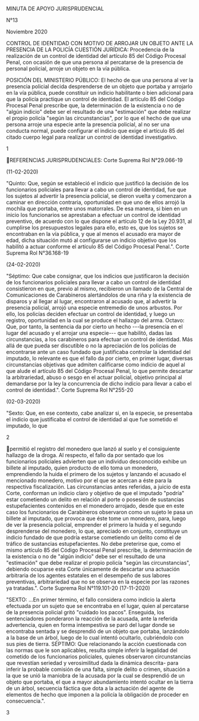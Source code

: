 MINUTA DE APOYO JURISPRUDENCIAL

N°13

Noviembre 2020

CONTROL DE IDENTIDAD CON MOTIVO DE ARROJAR UN OBJETO ANTE LA PRESENCIA
DE LA POLICÍA CUESTIÓN JURÍDICA: Procedencia de la realización de un
control de identidad del artículo 85 del Código Procesal Penal, con
ocasión de que una persona al percatarse de la presencia de personal
policial, arroje un objeto en la vía pública.

POSICIÓN DEL MINISTERIO PÚBLICO: El hecho de que una persona al ver la
presencia policial decida desprenderse de un objeto que portaba y
arrojarlo en la vía pública, puede constituir un indicio habilitante o
bien adicional para que la policía practique un control de identidad. El
artículo 85 del Código Procesal Penal prescribe que, la determinación de
la existencia o no de "algún indicio" debe ser el resultado de una
"estimación" que debe realizar el propio policía "según las
circunstancias", por lo que el hecho de que una persona arroje una
especie ante la presencia policial, al no ser una conducta normal, puede
configurar el indicio que exige el artículo 85 del citado cuerpo legal
para realizar un control de identidad investigativo.

1

REFERENCIAS JURISPRUDENCIALES: Corte Suprema Rol N°29.066-19

(11-02-2020)

"Quinto: Que, según se estableció el indicio que justificó la decisión
de los funcionarios policiales para llevar a cabo un control de
identidad, fue que los sujetos al advertir la presencia policial, se
dieron vuelta y comenzaron a caminar en dirección contraria, oportunidad
en que uno de ellos arrojó la mochila que portaba, entre unos
matorrales. De esa manera, si bien en un inicio los funcionarios se
aprestaban a efectuar un control de identidad preventivo, de acuerdo con
lo que dispone el artículo 12 de la Ley 20.931, al cumplirse los
presupuestos legales para ello, esto es, que los sujetos se encontraban
en la vía pública, y que al menos el acusado era mayor de edad, dicha
situación mutó al configurarse un indicio objetivo que los habilitó a
actuar conforme el artículo 85 del Código Procesal Penal.". Corte
Suprema Rol N°36.168-19

(24-02-2020)

"Séptimo: Que cabe consignar, que los indicios que justificaron la
decisión de los funcionarios policiales para llevar a cabo un control de
identidad consistieron en que, previo al mismo, recibieron un llamado de
la Central de Comunicaciones de Carabineros alertándolos de una riña y
la existencia de disparos y al llegar al lugar, encontraron al acusado
que, al advertir la presencia policial, arrojó una especie entremedio de
unos arbustos. Por ello, los policías deciden efectuar un control de
identidad, y luego un registro, oportunidad en la cual se produce el
hallazgo del arma. Octavo: Que, por tanto, la sentencia da por cierto un
hecho ---la presencia en el lugar del acusado y el arrojar una
especie--- que habilitó, dadas las circunstancias, a los carabineros
para efectuar un control de identidad. Más allá de que pueda ser
discutible o no la apreciación de los policías de encontrarse ante un
caso fundado que justificaba controlar la identidad del imputado, lo
relevante es que el fallo da por cierto, en primer lugar, diversas
circunstancias objetivas que admiten calificarse como indicio de aquel
al que alude el artículo 85 del Código Procesal Penal, lo que permite
descartar la arbitrariedad, abuso o sesgo en el actuar policial,
objetivo principal al demandarse por la ley la concurrencia de dicho
indicio para llevar a cabo el control de identidad.". Corte Suprema Rol
N°255-20

(02-03-2020)

"Sexto: Que, en ese contexto, cabe analizar si, en la especie, se
presentaba el indicio que justificaba el control de identidad al que fue
sometido el imputado, lo que

2

permitió el registro del monedero que lanzó al suelo y el consiguiente
hallazgo de la droga. Al respecto, el fallo da por sentado que los
funcionarios policiales advierten que un individuo desconocido exhibe un
billete al imputado, quien producto de ello toma un monedero,
emprendiendo la huida el primero de los sujetos y lanzando el acusado el
mencionado monedero, motivo por el que se acercan a éste para la
respectiva fiscalización. Las circunstancias antes referidas, a juicio
de esta Corte, conforman un indicio claro y objetivo de que el imputado
"podría" estar cometiendo un delito en relación al porte o posesión de
sustancias estupefacientes contenidos en el monedero arrojado, desde que
en este caso los funcionarios de Carabineros observaron como un sujeto
le pasa un billete al imputado, que provoca que éste tome un monedero,
para, luego de ver la presencia policial, emprender el primero la huida
y el segundo desprenderse del monedero, lo que, apreciado en conjunto,
constituye un indicio fundado de que podría estarse cometiendo un delito
como el de tráfico de sustancias estupefacientes. No debe preterirse
que, como el mismo artículo 85 del Código Procesal Penal prescribe, la
determinación de la existencia o no de "algún indicio" debe ser el
resultado de una "estimación" que debe realizar el propio policía "según
las circunstancias", debiendo ocuparse esta Corte únicamente de
descartar una actuación arbitraria de los agentes estatales en el
desempeño de sus labores preventivas, arbitrariedad que no se observa en
la especie por las razones ya tratadas.". Corte Suprema Rol N°119.101-20
(17-11-2020)

"SEXTO: ...En primer término, el fallo considera como indicio la alerta
efectuada por un sujeto que se encontraba en el lugar, quien al
percatarse de la presencia policial gritó "cuidado los pacos".
Enseguida, los sentenciadores ponderaron la reacción de la acusada, ante
la referida advertencia, quien en forma intempestiva se paró del lugar
donde se encontraba sentada y se desprendió de un objeto que portaba,
lanzándolo a la base de un árbol, luego de lo cual intentó ocultarlo,
cubriéndolo con sus pies de tierra. SÉPTIMO: Que relacionando la acción
cuestionada con las normas que le son aplicables, resulta simple inferir
la legalidad del cometido de los funcionarios policiales, quienes
observaron circunstancias que revestían seriedad y verosimilitud dada la
dinámica descrita- para inferir la probable comisión de una falta,
simple delito o crimen, situación a la que se unió la maniobra de la
acusada por la cual se desprendió de un objeto que portaba, el que a
mayor abundamiento intentó ocultar en la tierra de un árbol, secuencia
fáctica que dota a la actuación del agente de elementos de hecho que
imponen a la policía la obligación de proceder en consecuencia.".

3


